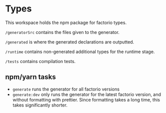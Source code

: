 # Types

This workspace holds the npm package for factorio types.

`/generatorSrc` contains the files given to the generator.

`/generated` is where the generated declarations are outputted.

`/runtime` contains non-generated additional types for the runtime stage.

`/tests` contains compilation tests.

## npm/yarn tasks

- `generate` runs the generator for all factorio versions
- `generate:dev` only runs the generator for the latest factorio version, and without formatting with prettier. Since formatting takes a long time, this takes significantly shorter.

